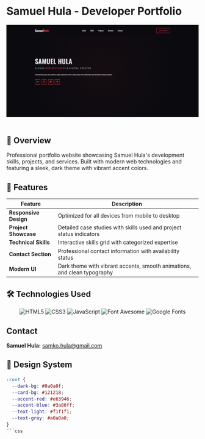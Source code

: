 ﻿# Samuel Hula - Developer Portfolio

<div align="center">
  <img src="./images/screenshot.png" alt="Portfolio Screenshot" width="800">
</div>

<br>

## 🌟 Overview

Professional portfolio website showcasing Samuel Hula's development skills, projects, and services. Built with modern web technologies and featuring a sleek, dark theme with vibrant accent colors.

## 🚀 Features

| Feature               | Description                                                                 |
|-----------------------|-----------------------------------------------------------------------------|
| **Responsive Design** | Optimized for all devices from mobile to desktop                            |
| **Project Showcase**  | Detailed case studies with skills used and project status indicators       |
| **Technical Skills**  | Interactive skills grid with categorized expertise                          |
| **Contact Section**   | Professional contact information with availability status                  |
| **Modern UI**         | Dark theme with vibrant accents, smooth animations, and clean typography   |

## 🛠 Technologies Used

<div align="center">
  <img src="https://img.shields.io/badge/HTML5-E34F26?style=for-the-badge&logo=html5&logoColor=white" alt="HTML5">
  <img src="https://img.shields.io/badge/CSS3-1572B6?style=for-the-badge&logo=css3&logoColor=white" alt="CSS3">
  <img src="https://img.shields.io/badge/JavaScript-F7DF1E?style=for-the-badge&logo=javascript&logoColor=black" alt="JavaScript">
  <img src="https://img.shields.io/badge/Font_Awesome-339AF0?style=for-the-badge&logo=fontawesome&logoColor=white" alt="Font Awesome">
  <img src="https://img.shields.io/badge/Google_Fonts-4285F4?style=for-the-badge&logo=google&logoColor=white" alt="Google Fonts">
</div>

## Contact
**Samuel Hula:** <a href="mailto:samko.hula@gmail.com">samko.hula@gmail.com</a> 

## 🎨 Design System

```css
:root {
  --dark-bg: #0a0a0f;
  --card-bg: #121218;
  --accent-red: #e63946;
  --accent-blue: #3a86ff;
  --text-light: #f1f1f1;
  --text-gray: #a0a0a0;
}
´´´css
